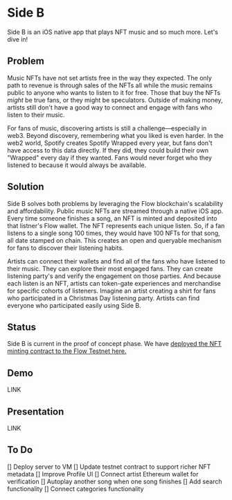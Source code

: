 # Side B

Side B is an iOS native app that plays NFT music and so much more. Let's dive in!

## Problem

Music NFTs have not set artists free in the way they expected. The only path to revenue is through sales of the NFTs all while the music remains public to anyone who wants to listen to it for free. Those that buy the NFTs *might* be true fans, or they might be speculators. Outside of making money, artists still don't have a good way to connect and engage with fans who listen to their music. 

For fans of music, discovering artists is still a challenge—especially in web3. Beyond discovery, remembering what you liked is even harder. In the web2 world, Spotify creates Spotify Wrapped every year, but fans don't have access to this data directly. If they did, they could build their own "Wrapped" every day if they wanted. Fans would never forget who they listened to because it would always be available. 

## Solution

Side B solves both problems by leveraging the Flow blockchain's scalability and affordability. Public music NFTs are streamed through a native iOS app. Every time someone finishes a song, an NFT is minted and deposited into that listner's Flow wallet. The NFT represents each unique listen. So, if a fan listens to a single song 100 times, they would have 100 NFTs for that song, all date stamped on chain. This creates an open and queryable mechanism for fans to discover their listening habits. 

Artists can connect their wallets and find all of the fans who have listened to their music. They can explore their most engaged fans. They can create listening party's and verify the engagement on those parties. And because each listen is an NFT, artists can token-gate experiences and merchandise for specific cohorts of listeners. Imagine an artist creating a shirt for fans who participated in a Christmas Day listening party. Artists can find everyone who participated easily using Side B. 

## Status 

Side B is current in the proof of concept phase. We have [deployed the NFT minting contract to the Flow Testnet here.](https://testnet.flowscan.org/contract/A.3f99d68674bc7afa.BSide)

## Demo 

LINK

## Presentation 

LINK

## To Do 

[] Deploy server to VM
[] Update testnet contract to support richer NFT metadata 
[] Improve Profile UI
[] Connect artist Ethereum wallet for verification
[] Autoplay another song when one song finishes
[] Add search functionality 
[] Connect categories functionality 